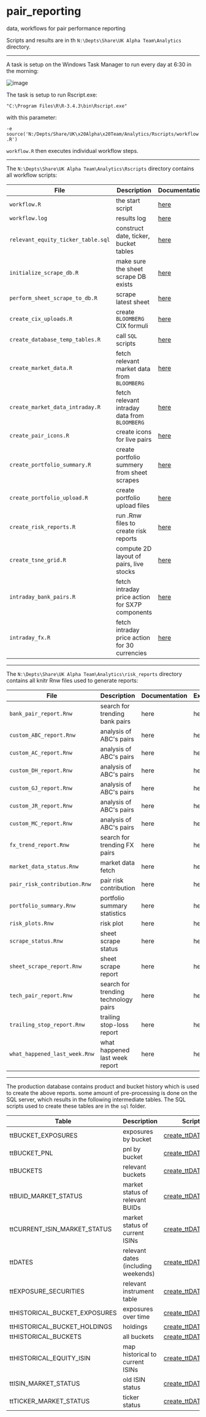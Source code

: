 # pair_reporting
data, workflows for pair performance reporting

Scripts and results are in th ``N:\Depts\Share\UK Alpha Team\Analytics`` directory.

----

A task is setup on the Windows Task Manager to run every day at 6:30 in the morning:

![image](https://user-images.githubusercontent.com/1358190/41651469-8a890876-7478-11e8-9341-8c5563304c76.png)

The task is setup to run Rscript.exe:

``"C:\Program Files\R\R-3.4.3\bin\Rscript.exe"``

with this parameter:

``-e source('N:/Depts/Share/UK\x20Alpha\x20Team/Analytics/Rscripts/workflow.R')``

``workflow.R`` then executes individual workflow steps.

----

The  ``N:\Depts\Share\UK Alpha Team\Analytics\Rscripts`` directory contains 
all workflow scripts:


| File | Description | Documentation |
|----------|----------|----------|
| ``workflow.R`` | the start script  |[here](documentation/workflow.md)|
| ``workflow.log`` | results log |[here](documentation/workflow.md)|
| ``relevant_equity_ticker_table.sql`` | construct date, ticker, bucket tables |[here](documentation/relevant_equity_ticker_table.md)|
| ``initialize_scrape_db.R`` |  make sure the sheet scrape DB exists |[here](documentation/initialize_scrape_db.md)|
| ``perform_sheet_scrape_to_db.R`` |  scrape latest sheet |[here](documentation/perform_sheet_scrape_to_db.md)|
| ``create_cix_uploads.R`` |  create ``BLOOMBERG`` CIX formuli |[here](documentation/create_cix_uploads.md)|
| ``create_database_temp_tables.R`` | call ``SQL`` scripts  |[here](documentation/create_database_temp_tables.md)|
| ``create_market_data.R`` | fetch relevant market data from ``BLOOMBERG`` |[here](documentation/create_market_data.md)|
| ``create_market_data_intraday.R`` | fetch relevant intraday data from ``BLOOMBERG`` |[here](documentation/create_market_data_intraday.md)|
| ``create_pair_icons.R`` | create icons for live pairs |[here](documentation/create_pair_icons.md)|
| ``create_portfolio_summary.R`` | create portfolio summery from sheet scrapes |[here](documentation/create_portfolio_summary.md)|
| ``create_portfolio_upload.R`` | create portfolio upload files |[here](documentation/create_portfolio_upload.md)|
| ``create_risk_reports.R`` |  run .Rnw files to create risk reports |[here](documentation/create_risk_reports.md)|
| ``create_tsne_grid.R`` | compute 2D layout of pairs, live stocks |[here](documentation/create_tsne_grid.md)|
| ``intraday_bank_pairs.R`` |  fetch intraday price action for SX7P components |[here](documentation/intraday_bank_pairs.md)|
| ``intraday_fx.R`` |  fetch intraday price action for 30 currencies |[here](documentation/intraday_fx.md)|


----

The  ``N:\Depts\Share\UK Alpha Team\Analytics\risk_reports`` directory contains 
all knitr Rnw files used to generate reports:

| File | Description | Documentation | Example |
|----------|----------|----------|----------|
| ``bank_pair_report.Rnw`` | search for trending bank pairs | here | here |
| ``custom_ABC_report.Rnw`` | analysis of ABC's pairs | here | here |
| ``custom_AC_report.Rnw`` | analysis of ABC's pairs | here | here |
| ``custom_DH_report.Rnw`` | analysis of ABC's pairs | here | here |
| ``custom_GJ_report.Rnw`` | analysis of ABC's pairs | here | here |
| ``custom_JR_report.Rnw`` | analysis of ABC's pairs | here | here |
| ``custom_MC_report.Rnw`` | analysis of ABC's pairs | here | here |
| ``fx_trend_report.Rnw`` | search for trending FX pairs| here | here |
| ``market_data_status.Rnw`` | market data fetch | here | here |
| ``pair_risk_contribution.Rnw`` | pair risk contribution | here | here |
| ``portfolio_summary.Rnw`` | portfolio summary statistics | here | here |
| ``risk_plots.Rnw`` | risk plot | here | here |
| ``scrape_status.Rnw`` | sheet scrape status | here | here |
| ``sheet_scrape_report.Rnw`` | sheet scrape report | here | here |
| ``tech_pair_report.Rnw``| search for trending technology pairs | here | here |
| ``trailing_stop_report.Rnw``| trailing stop-loss report | here | here |
| ``what_happened_last_week.Rnw``| what happened last week report | here | here |


----

The production database contains product and bucket history which is used to
create the above reports. some amount of pre-processing is done
on the SQL server, which results in the following intermediate tables.
The SQL scripts used to create these tables are in the ``sql`` folder.


| Table                        | Description                         | Script         |
|------------------------------|-------------------------------------|----------------|
|ttBUCKET_EXPOSURES            | exposures by bucket                 | [create_ttDATES.sql](sql/create_ttDATES.sql) |
|ttBUCKET_PNL                  | pnl by bucket                       | [create_ttDATES.sql](sql/create_ttDATES.sql) |
|ttBUCKETS                     | relevant buckets                    | [create_ttDATES.sql](sql/create_ttDATES.sql) |
|ttBUID_MARKET_STATUS          | market status of relevant BUIDs     | [create_ttDATES.sql](sql/create_ttDATES.sql) |
|ttCURRENT_ISIN_MARKET_STATUS  | market status of current ISINs      | [create_ttDATES.sql](sql/create_ttDATES.sql) |
|ttDATES                       | relevant dates (including weekends) | [create_ttDATES.sql](sql/create_ttDATES.sql) |
|ttEXPOSURE_SECURITIES         | relevant instrument table           | [create_ttDATES.sql](sql/create_ttDATES.sql) |
|ttHISTORICAL_BUCKET_EXPOSURES | exposures over time                 | [create_ttDATES.sql](sql/create_ttDATES.sql) |
|ttHISTORICAL_BUCKET_HOLDINGS  | holdings                            | [create_ttDATES.sql](sql/create_ttDATES.sql) |
|ttHISTORICAL_BUCKETS          | all buckets                         | [create_ttDATES.sql](sql/create_ttDATES.sql) |
|ttHISTORICAL_EQUITY_ISIN      | map historical to current ISINs     | [create_ttDATES.sql](sql/create_ttDATES.sql) |
|ttISIN_MARKET_STATUS          | old ISIN status                     | [create_ttDATES.sql](sql/create_ttDATES.sql) |
|ttTICKER_MARKET_STATUS        | ticker status                       | [create_ttDATES.sql](sql/create_ttDATES.sql) |







